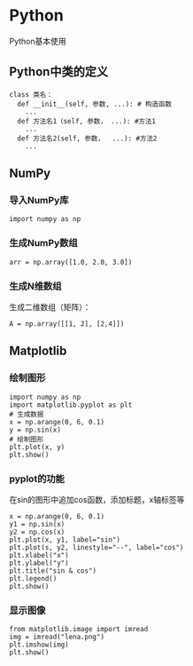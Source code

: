 # Python
Python基本使用

## Python中类的定义
```
class 类名：
  def __init__(self, 参数, ...): # 构造函数
    ...
  def 方法名1（self, 参数， ...): #方法1
    ...
  def 方法名2(self, 参数，  ...): #方法2
    ...
```

## NumPy
### 导入NumPy库
```
import numpy as np
```
### 生成NumPy数组
```
arr = np.array([1.0, 2.0, 3.0])
```
### 生成N维数组
生成二维数组（矩阵）：
```
A = np.array([[1, 2], [2,4]])

```
## Matplotlib
### 绘制图形
```
import numpy as np
import matplotlib.pyplot as plt
# 生成数据
x = np.arange(0, 6, 0.1)
y = np.sin(x)
# 绘制图形
plt.plot(x, y)
plt.show()
```
### pyplot的功能
在sin的图形中追加cos函数，添加标题，x轴标签等
```
x = np.arange(0, 6, 0.1)
y1 = np.sin(x)
y2 = np.cos(x)
plt.plot(x, y1, label="sin")
plt.plot(s, y2, linestyle="--", label="cos")
plt.xlabel("x")
plt.ylabel("y")
plt.title("sin & cos")
plt.legend()
plt.show()
```

### 显示图像
```
from matplotlib.image import imread
img = imread("lena.png")
plt.imshow(img)
plt.show()
```

